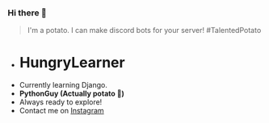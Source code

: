 ### Hi there 👋
> I'm a potato. I can make discord bots for your server! #TalentedPotato
- # HungryLearner
- Currently learning Django.
- **PythonGuy (Actually potato :potato:)**
- Always ready to explore!
- Contact me on [Instagram](https://instagram.com/prince_2347x)


<!--
**Prince2347X/Prince2347X** is a ✨ _special_ ✨ repository because its `README.md` (this file) appears on your GitHub profile.

Here are some ideas to get you started:

- 🔭 I’m currently working on ...
- 🌱 I’m currently learning ...
- 👯 I’m looking to collaborate on ...
- 🤔 I’m looking for help with ...
- 💬 Ask me about ...
- 📫 How to reach me: ...
- 😄 Pronouns: ...
- ⚡ Fun fact: ...
-->
